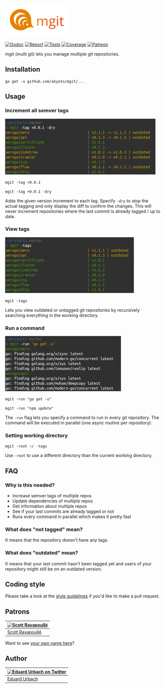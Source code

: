 ![mgit](docs/mgit.png)

[![Godoc][godoc-image]][godoc-url]
[![Report][report-image]][report-url]
[![Tests][tests-image]][tests-url]
[![Coverage][coverage-image]][coverage-url]
[![Patreon][patreon-image]][patreon-url]

mgit (multi git) lets you manage multiple git repositories.

## Installation

```shell
go get -u github.com/akyoto/mgit/...
```

## Usage

### Increment all semver tags

![Increment semver minor version in all tags](docs/multi-tag-semver.png)

```shell
mgit -tag +0.0.1
```

```shell
mgit -tag +0.0.1 -dry
```

Adds the given version increment to each tag. Specify `-dry` to stop the actual tagging and only display the diff to confirm the changes. This will never increment repositories where the last commit is already tagged / up to date.

### View tags

![View git tags](docs/view-tags.png)

```shell
mgit -tags
```

Lets you view outdated or untagged git repositories by recursively searching everything in the working directory.

### Run a command

![Run command](docs/run-command.png)

```shell
mgit -run "go get -u"
```

```shell
mgit -run "npm update"
```

The `-run` flag lets you specify a command to run in every git repository. The command will be executed in parallel (one async routine per repository).

### Setting working directory

```shell
mgit -root ~/ -tags
```

Use `-root` to use a different directory than the current working directory.

## FAQ

### Why is this needed?

* Increase semver tags of multiple repos
* Update dependencies of multiple repos
* Get information about multiple repos
* See if your last commits are already tagged or not
* Runs every command in parallel which makes it pretty fast

### What does "not tagged" mean?

It means that the repository doesn't have any tags.

### What does "outdated" mean?

It means that your last commit hasn't been tagged yet and users of your repository might still be on an outdated version.

## Coding style

Please take a look at the [style guidelines](https://github.com/akyoto/quality/blob/master/STYLE.md) if you'd like to make a pull request.

## Patrons

| [![Scott Rayapoullé](https://avatars3.githubusercontent.com/u/11772084?s=70&v=4)](https://github.com/soulcramer) |
|---|
| [Scott Rayapoullé](https://github.com/soulcramer) |

Want to see [your own name here](https://www.patreon.com/eduardurbach)?

## Author

| [![Eduard Urbach on Twitter](https://gravatar.com/avatar/16ed4d41a5f244d1b10de1b791657989?s=70)](https://twitter.com/eduardurbach "Follow @eduardurbach on Twitter") |
|---|
| [Eduard Urbach](https://eduardurbach.com) |

[godoc-image]: https://godoc.org/github.com/akyoto/mgit?status.svg
[godoc-url]: https://godoc.org/github.com/akyoto/mgit
[report-image]: https://goreportcard.com/badge/github.com/akyoto/mgit
[report-url]: https://goreportcard.com/report/github.com/akyoto/mgit
[tests-image]: https://cloud.drone.io/api/badges/akyoto/mgit/status.svg
[tests-url]: https://cloud.drone.io/akyoto/mgit
[coverage-image]: https://codecov.io/gh/akyoto/mgit/graph/badge.svg
[coverage-url]: https://codecov.io/gh/akyoto/mgit
[patreon-image]: https://img.shields.io/badge/patreon-donate-green.svg
[patreon-url]: https://www.patreon.com/eduardurbach
